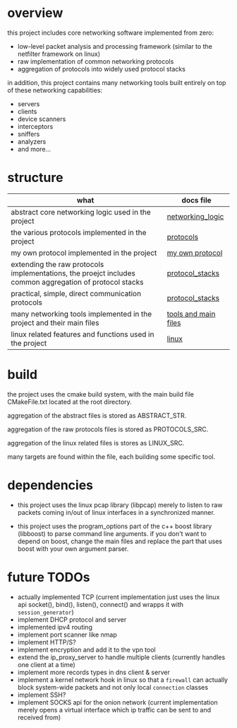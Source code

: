 # overview

this project includes core networking software implemented from zero:

* low-level packet analysis and processing framework (similar to the netfilter framework on linux)
* raw implementation of common networking protocols
* aggregation of protocols into widely used protocol stacks

in addition, this project contains many networking tools built entirely on top of these networking capabilities:

* servers
* clients
* device scanners
* interceptors
* sniffers
* analyzers
* and more...

# structure

| what                                                                                                    | docs file                                    |
|---------------------------------------------------------------------------------------------------------|----------------------------------------------|
| abstract core networking logic used in the project                                                      | [networking_logic](docs/networking_logic.md) |
| the various protocols implemented in the project                                                        | [protocols](docs/protocols.md)               |
| my own protocol implemented in the project                                                              | [my own protocol](docs/my_own_protocol.md)   |  
| extending the raw protocols implementations, the proejct includes common aggregation of protocol stacks | [protocol_stacks](docs/protocol_stacks.md)   |
| practical, simple, direct communication protocols                                                       | [protocol_stacks](docs/protocol_stacks.md)   |
| many networking tools implemented in the project and their main files                                   | [tools and main files](docs/tools_and_main.md)        |
| linux related features and functions used in the project                                                | [linux](docs/linux_related.md)               |

# build

the project uses the cmake build system, with the main build file CMakeFile.txt located at the root directory.

aggregation of the abstract files is stored as ABSTRACT_STR.

aggregation of the raw protocols files is stored as PROTOCOLS_SRC.

aggregation of the linux related files is stores as LINUX_SRC.

many targets are found within the file, each building some specific tool.

# dependencies

* this project uses the linux pcap library (libpcap) merely to listen to raw packets coming in/out of linux interfaces
  in a synchronized manner.

* this project uses the program_options part of the c++ boost library (libboost) to parse command line arguments.
  if you don't want to depend on boost, change the main files and replace the part that uses boost with your own
  argument parser.

# future TODOs
* actually implemented TCP (current implementation just uses the linux api socket(), bind(), listen(), connect() and wrapps it with `session_generator`)
* implement DHCP protocol and server
* implemented ipv4 routing
* implement port scanner like nmap
* implement HTTP/S?
* implement encryption and add it to the vpn tool
* extend the ip_proxy_server to handle multiple clients (currently handles one client at a time)
* implement more records types in dns client & server
* implement a kernel network hook in linux so that a `firewall` can actually block system-wide packets and not only local `connection` classes
* implement SSH?
* implement SOCKS api for the onion network (current implementation merely opens a virtual interface which ip traffic can be sent to and received from)